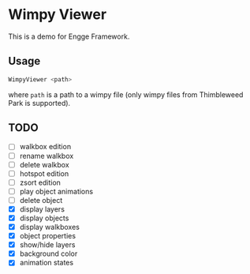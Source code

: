 # Wimpy Viewer

This is a demo for Engge Framework.

## Usage

```bash
WimpyViewer <path>
```
where `path` is a path to a wimpy file (only wimpy files from Thimbleweed Park is supported).

## TODO

* [ ] walkbox edition
* [ ] rename walkbox
* [ ] delete walkbox
* [ ] hotspot edition
* [ ] zsort edition
* [ ] play object animations
* [ ] delete object
* [x] display layers
* [x] display objects
* [x] display walkboxes
* [x] object properties
* [x] show/hide layers
* [x] background color
* [x] animation states
